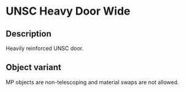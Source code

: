 # UNSC Heavy Door Wide

## Description

Heavily reinforced UNSC door.

## Object variant

MP objects are non-telescoping and material swaps are not allowed.
